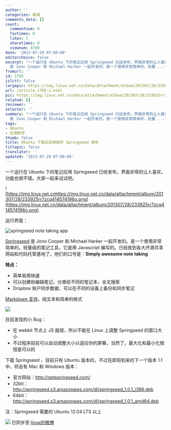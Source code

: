 ```yaml
---
author: ''
categories: 新闻
comments_data: []
count:
  commentnum: 0
  favtimes: 0
  likes: 1
  sharetimes: 0
  viewnum: 8789
date: '2013-07-29 07:00:00'
editorchoice: false
excerpt: "一个运行在 Ubuntu 下的笔记应用 Springseed 已经发布，界面非常的让人喜欢，功能也很不错。大家一起来试试吧。\r\n\r\n运行界面：\r\n\r\nSpringseed
  是 Jono Cooper 和 Michael Harker 一起开发的。是一个使用非常简单的，轻量 ..."
fromurl: ''
id: 1705
islctt: false
largepic: https://img.linux.net.cn/data/attachment/album/201307/28/233925rr7zcq414574196o.png
url: /article-1705-1.html
pic: https://img.linux.net.cn/data/attachment/album/201307/28/233925rr7zcq414574196o.png.thumb.jpg
related: []
reviewer: ''
selector: ''
summary: "一个运行在 Ubuntu 下的笔记应用 Springseed 已经发布，界面非常的让人喜欢，功能也很不错。大家一起来试试吧。\r\n\r\n运行界面：\r\n\r\nSpringseed
  是 Jono Cooper 和 Michael Harker 一起开发的。是一个使用非常简单的，轻量 ..."
tags:
- Ubuntu
- 应用软件
thumb: false
title: Ubuntu 下笔记应用软件 Springseed 发布
titlepic: false
translator: ''
updated: '2013-07-29 07:00:00'
---
```


一个运行在 Ubuntu 下的笔记应用 Springseed 已经发布，界面非常的让人喜欢，功能也很不错。大家一起来试试吧。


![https://img.linux.net.cnhttps://img.linux.net.cn/data/attachment/album/201307/28/233925rr7zcq414574196o.png](https://img.linux.net.cn/data/attachment/album/201307/28/233925rr7zcq414574196o.png)


运行界面：


![springseed note taking app](https://img.linux.net.cn/data/attachment/album/201307/28/233639ubiotznobioqaqyb.jpg "springseed note taking app")


[Springseed](http://getspringseed.com/) 是 Jono Cooper 和 Michael Harker 一起开发的。是一个使用非常简单的，轻量级的笔记工具，它是用 Javascript 编写的。已经放到各大开源共享网站和代码托管基地了。他们的口号是：**Simply awesome note taking**


**特点：**


* 简单易用快速
* 可以创建和编辑笔记，分类给不同的笔记本，全文搜索
* Dropbox 账户同步数据，可以在不同的设备上备份和同步笔记


[Markdown 支持](http://daringfireball.net/projects/markdown/)，纯文本和简单的格式


![](https://img.linux.net.cn/data/attachment/album/201307/28/23364010g22a10zam5zb4i.png)


目前发现的小 Bug：


* 在 webkit 节点上 JS 报错，所以不能在 Linux 上调整 Springseed 的窗口大小
* 不过程序目前可以自动调整大小以适应你的屏幕，当然了，最大化和最小化按钮是可以的


下载 Springseed ，目前只有 Ubuntu 版本的，不过在即将到来的下一个版本 1.1 中，将会有 Mac 和 Windows 版本：


* 官方网站：<http://getspringseed.com/>
* 32bit：<http://springseed.s3.amazonaws.com/dl/springseed_1.0.1_i386.deb>
* 64bit：<http://springseed.s3.amazonaws.com/dl/springseed_1.0.1_amd64.deb>


注：Springseed 需要的 Ubuntu 12.04 LTS 以上


![](https://img.linux.net.cn/xwb/images/bgimg/icon_logo.png) 已同步至 [linux的微博](http://weibo.com/1772191555/A2dHBDZcl)